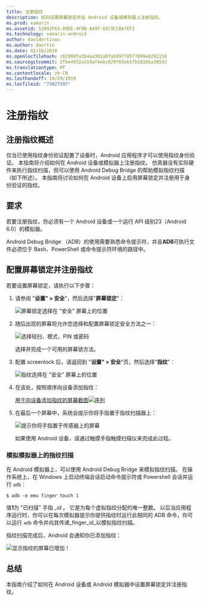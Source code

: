 ```yaml
---
title: 注册指纹
description: 如何设置屏幕锁定并在 Android 设备或模拟器上注册指纹。
ms.prod: xamarin
ms.assetid: 52092F63-00EE-4F8B-A49F-65C9CCBA7EF2
ms.technology: xamarin-android
author: davidortinau
ms.author: daortin
ms.date: 02/16/2018
ms.openlocfilehash: c0290dfa3b4aa301a07a589f78577899e8282158
ms.sourcegitcommit: 2fbe4932a319af4ebc829f65eb1fb1816ba305d3
ms.translationtype: MT
ms.contentlocale: zh-CN
ms.lasthandoff: 10/29/2019
ms.locfileid: "73027597"
---
```

# <a name="enrolling-a-fingerprint"></a>注册指纹

## <a name="enrolling-a-fingerprint-overview"></a>注册指纹概述

仅当已使用指纹身份验证配置了设备时，Android 应用程序才可以使用指纹身份验证。 本指南将介绍如何在 Android 设备或模拟器上注册指纹。 仿真器没有实际硬件来执行指纹扫描，但可以使用 Android Debug Bridge 的帮助模拟指纹扫描（如下所述）。  本指南将讨论如何在 Android 设备上启用屏幕锁定并注册用于身份验证的指纹。

## <a name="requirements"></a>要求

若要注册指纹，你必须有一个 Android 设备或一个运行 API 级别23（Android 6.0）的模拟器。

Android Debug Bridge （ADB）的使用需要熟悉命令提示符，并且**ADB**可执行文件必须位于 Bash、PowerShell 或命令提示符环境的路径中。

## <a name="configuring-a-screen-lock-and-enrolling-a-fingerprint"></a>配置屏幕锁定并注册指纹 

若要设置屏幕锁定，请执行以下步骤：

1. 请参阅 "**设置" > 安全**"，然后选择"**屏幕锁定**"：

    ![屏幕锁定选择在 "安全" 屏幕上的位置](enrolling-fingerprint-images/testing-01.png)

2. 随后出现的屏幕将允许您选择和配置屏幕锁定安全方法之一： 

    ![选择轻扫、模式、PIN 或密码](enrolling-fingerprint-images/testing-02.png)

   选择并完成一个可用的屏幕锁方法。

3. 配置 screenlock 后，请返回到 "**设置" > 安全**"页，然后选择"**指纹**"：

    ![指纹选择在 "安全" 屏幕上的位置](enrolling-fingerprint-images/testing-03.png)

4. 在该处，按照顺序向设备添加指纹：

    [用于向设备添加指纹的屏幕截图![序列](enrolling-fingerprint-images/testing-04-sml.png)](enrolling-fingerprint-images/testing-04.png#lightbox)

5. 在最后一个屏幕中，系统会提示你将手指置于指纹扫描器上： 

    ![提示你将手指置于传感器上的屏幕](enrolling-fingerprint-images/testing-05.png)

    如果使用 Android 设备，请通过触摸手指触摸扫描仪来完成此过程。 

### <a name="simulating-a-fingerprint-scan-on-the-emulator"></a>模拟模拟器上的指纹扫描

在 Android 模拟器上，可以使用 Android Debug Bridge 来模拟指纹扫描。 在操作系统上，在 Windows 上启动终端会话启动命令提示符或 Powershell 会话并运行 `adb`：

```shell
$ adb -e emu finger touch 1
```

值**1**为 "已扫描" 手指 _\_id_ 。 它是为每个虚拟指纹分配的唯一整数。 以后当应用程序运行时，你可以在每次模拟器提示你提供指纹时运行此相同的 ADB 命令，你可以运行 `adb` 命令并向其传递_finger\_id_以模拟指纹扫描。

指纹扫描完成后，Android 会通知你已添加指纹：  

![显示指纹的屏幕已增加！](enrolling-fingerprint-images/testing-06.png)

## <a name="summary"></a>总结 

本指南介绍了如何在 Android 设备或 Android 模拟器中设置屏幕锁定并注册指纹。 

